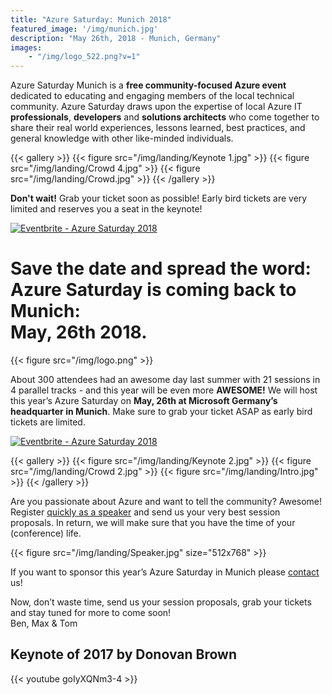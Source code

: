 ```yaml
---
title: "Azure Saturday: Munich 2018"
featured_image: '/img/munich.jpg'
description: "May 26th, 2018 - Munich, Germany"
images: 
    - "/img/logo_522.png?v=1"
---
```

Azure Saturday Munich is a **free community-focused Azure event** dedicated to educating and engaging members of the local technical community. Azure Saturday draws upon the expertise of local Azure IT **professionals**, **developers** and **solutions architects** who come together to share their real world experiences, lessons learned, best practices, and general knowledge with other like-minded individuals.

{{< gallery >}}
{{< figure src="/img/landing/Keynote 1.jpg" >}}
{{< figure src="/img/landing/Crowd 4.jpg" >}}
{{< figure src="/img/landing/Crowd.jpg" >}}
{{< /gallery >}}

**Don't wait!** Grab your ticket soon as possible! Early bird tickets are very limited and reserves you a seat in the keynote!

<a class="center" href="https://www.eventbrite.de/e/azure-saturday-2018-registration-42274723837?ref=ebtn" target="_blank"><img src="https://www.eventbrite.de/custombutton?eid=42274723837" alt="Eventbrite - Azure Saturday 2018" /></a>

# **Save the date and spread the word**: <br/>Azure Saturday is coming back to Munich:<br/> May, 26th 2018. 
{{< figure src="/img/logo.png" >}}

About 300 attendees had an awesome day last summer with 21 sessions in 4 parallel tracks - and this year will be even more **AWESOME!**
We will host this year’s Azure Saturday on **May, 26th at Microsoft Germany’s headquarter in Munich**.<!--more-->
Make sure to grab your ticket ASAP as early bird tickets are limited.

<a class="center" href="https://www.eventbrite.de/e/azure-saturday-2018-registration-42274723837?ref=ebtn" target="_blank"><img src="https://www.eventbrite.de/custombutton?eid=42274723837" alt="Eventbrite - Azure Saturday 2018" /></a>

{{< gallery >}}
{{< figure src="/img/landing/Keynote 2.jpg" >}}
{{< figure src="/img/landing/Crowd 2.jpg" >}}
{{< figure src="/img/landing/Intro.jpg" >}}
{{< /gallery >}}

Are you passionate about Azure and want to tell the community? Awesome! Register [quickly as a speaker](https://sessionize.com/azure-saturday-2018) and send us your very best session proposals. In return, we will make sure that you have the time of your (conference) life.

{{< figure src="/img/landing/Speaker.jpg" size="512x768" >}}

If you want to sponsor this year’s Azure Saturday in Munich please [contact](mailto:contact@azuresaturday.de) us!

Now, don’t waste time, send us your session proposals, grab your tickets and stay tuned for more to come soon!  
Ben, Max & Tom

## Keynote of 2017 by Donovan Brown

{{< youtube goIyXQNm3-4 >}}
